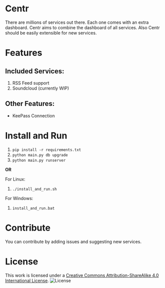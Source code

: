 # Centr
There are millions of services out there. Each one comes with an extra dashboard. Centr aims to combine the dashboard of all services. Also Centr should be easily extensible for new services.

# Features
## Included Services:
1. RSS Feed support
2. Soundcloud (currently WIP)

## Other Features:
- KeePass Connection

# Install and Run
1. `pip install -r requirements.txt`
2. `python main.py db upgrade`
3. `python main.py runserver`

**OR**

For Linux:
1. `./install_and_run.sh`

For Windows:
1. `install_and_run.bat`

# Contribute
You can contribute by adding issues and suggesting new services.

# License
This work is licensed under a [Creative Commons Attribution-ShareAlike 4.0 International License](http://creativecommons.org/licenses/by-sa/4.0/).
![License](https://i.creativecommons.org/l/by-sa/4.0/88x31.png)
